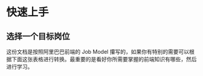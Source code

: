 # 快速上手

## 选择一个目标岗位

这份文档是按照阿里巴巴前端的 Job Model 攥写的，如果你有特别的需要可以根据下面这张表格进行转换。最重要的是看好你所需要掌握的前端知识有哪些，然后进行学习。 